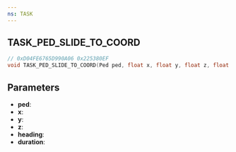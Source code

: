 ```yaml
---
ns: TASK
---
```

## TASK_PED_SLIDE_TO_COORD

```c
// 0xD04FE6765D990A06 0x225380EF
void TASK_PED_SLIDE_TO_COORD(Ped ped, float x, float y, float z, float heading, float duration);
```


## Parameters
* **ped**: 
* **x**: 
* **y**: 
* **z**: 
* **heading**: 
* **duration**: 

